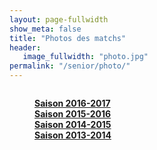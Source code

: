 ```yaml
---
layout: page-fullwidth
show_meta: false
title: "Photos des matchs"
header:
   image_fullwidth: "photo.jpg"
permalink: "/senior/photo/"
---
```


<div id="blog-index" class="row">
	<div class="small-12 columns t30">		
		<dl class="accordion">			
			<dd class="accordion-navigation">
			  <a href="match/2016-2017/index_photo_2016_2017/" class="accordion-navigation">
                            <span class="iconfont"></span>
                            <strong>Saison 2016-2017</strong>
                          </a>
			</dd>
                        <dd class="accordion-navigation">
			  <a href="match/2015-2016/index_photo_2015_2016/" class="accordion-navigation" style="background: #fff">
                            <span class="iconfont"></span>
                            <strong>Saison 2015-2016</strong>
                          </a>
			</dd>
                        <dd class="accordion-navigation">
			  <a href="match/2014-2015/index_photo_2014_2015/" class="accordion-navigation">
                            <span class="iconfont"></span>
                            <strong>Saison 2014-2015</strong>
                          </a>
			</dd>
                        <dd class="accordion-navigation">
			  <a href="match/2013-2014/index_photo_2013_2014/" class="accordion-navigation" style="background: #fff">
                            <span class="iconfont"></span>
                            <strong>Saison 2013-2014</strong>
                          </a>
			</dd>
		</dl>
	</div><!-- /.small-12.columns -->
</div><!-- /.row -->
